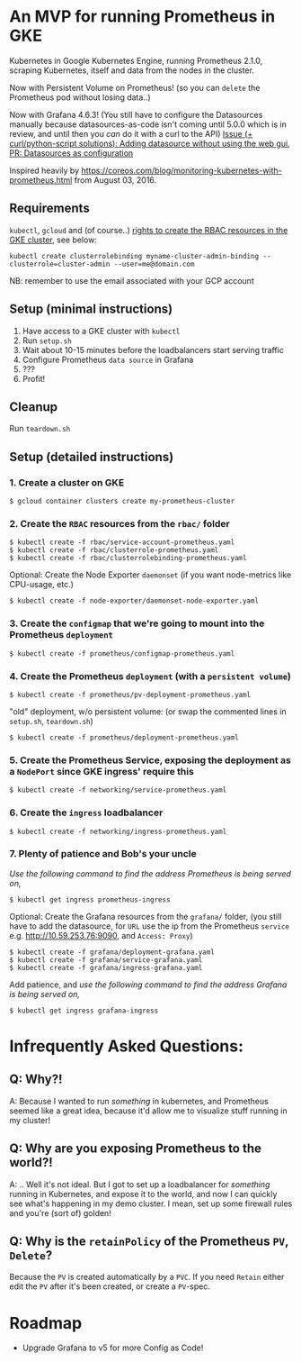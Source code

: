 # An MVP for running Prometheus in GKE

Kubernetes in Google Kubernetes Engine, running Prometheus 2.1.0, scraping Kubernetes, itself and data from the nodes in the cluster.

Now with Persistent Volume on Prometheus! (so you can `delete` the Prometheus pod without losing data..)

Now with Grafana 4.6.3! (You still have to configure the Datasources manually because datasources-as-code isn't coming until 5.0.0 which is in review, and until then you _can_ do it with a curl to the API)
[Issue (+ curl/python-script solutions): Adding datasource without using the web gui](https://github.com/grafana/grafana/issues/1789), [PR: Datasources as configuration](https://github.com/grafana/grafana/pull/9504)

Inspired heavily by https://coreos.com/blog/monitoring-kubernetes-with-prometheus.html from August 03, 2016.

## Requirements

`kubectl`, `gcloud` and (of course..) [rights to create the RBAC resources in the GKE cluster](https://coreos.com/operators/prometheus/docs/latest/troubleshooting.html), see below:

```
kubectl create clusterrolebinding myname-cluster-admin-binding --clusterrole=cluster-admin --user=me@domain.com
```

NB: remember to use the email associated with your GCP account

## Setup (minimal instructions)

1. Have access to a GKE cluster with `kubectl`
1. Run `setup.sh`
1. Wait about 10-15 minutes before the loadbalancers start serving traffic
1. Configure Prometheus `data source` in Grafana
1. ???
1. Profit!

## Cleanup

Run `teardown.sh`

## Setup (detailed instructions)

### 1. Create a cluster on GKE
```
$ gcloud container clusters create my-prometheus-cluster
```

### 2. Create the `RBAC` resources from the `rbac/` folder
```
$ kubectl create -f rbac/service-account-prometheus.yaml
$ kubectl create -f rbac/clusterrole-prometheus.yaml
$ kubectl create -f rbac/clusterrolebinding-prometheus.yaml
```

Optional: Create the Node Exporter `daemonset` (if you want node-metrics like CPU-usage, etc.)
```
$ kubectl create -f node-exporter/daemonset-node-exporter.yaml
```

### 3. Create the `configmap` that we're going to mount into the Prometheus `deployment`
```
$ kubectl create -f prometheus/configmap-prometheus.yaml
```

### 4. Create the Prometheus `deployment` (with a `persistent volume`)
```
$ kubectl create -f prometheus/pv-deployment-prometheus.yaml
```

"old" deployment, w/o persistent volume: (or swap the commented lines in `setup.sh`, `teardown.sh`)
```
$ kubectl create -f prometheus/deployment-prometheus.yaml
```

### 5. Create the Prometheus Service, exposing the deployment as a `NodePort` since GKE ingress' require this
```
$ kubectl create -f networking/service-prometheus.yaml
```

### 6. Create the `ingress` loadbalancer
```
$ kubectl create -f networking/ingress-prometheus.yaml
```

### 7. Plenty of patience and Bob's your uncle

_Use the following command to find the address Prometheus is being served on,_
```
$ kubectl get ingress prometheus-ingress
```

Optional: Create the Grafana resources from the `grafana/` folder, (you still have to add the datasource, for `URL` use the ip from the Prometheus `service` e.g. http://10.59.253.76:9090, and `Access: Proxy`)
```
$ kubectl create -f grafana/deployment-grafana.yaml
$ kubectl create -f grafana/service-grafana.yaml
$ kubectl create -f grafana/ingress-grafana.yaml
```

Add patience, and _use the following command to find the address Grafana is being served on,_
```
$ kubectl get ingress grafana-ingress
```

# Infrequently Asked Questions:

## Q: Why?!
A: Because I wanted to run _something_ in kubernetes, and Prometheus seemed like a great idea, because it'd allow me to visualize stuff running in my cluster!

## Q: Why are you exposing Prometheus to the world?!
A: .. Well it's not ideal. But I got to set up a loadbalancer for _something_ running in Kubernetes, and expose it to the world, and now I can quickly see what's happening in my demo cluster. I mean, set up some firewall rules and you're (sort of) golden!

## Q: Why is the `retainPolicy` of the Prometheus `PV`, `Delete`?
Because the `PV` is created automatically by a `PVC`.
If you need `Retain` either edit the `PV` after it's been created, or create a `PV`-spec.

# Roadmap

- Upgrade Grafana to v5 for more Config as Code!
